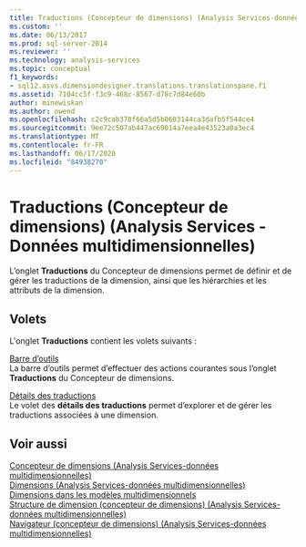 ```yaml
---
title: Traductions (Concepteur de dimensions) (Analysis Services-données multidimensionnelles) | Microsoft Docs
ms.custom: ''
ms.date: 06/13/2017
ms.prod: sql-server-2014
ms.reviewer: ''
ms.technology: analysis-services
ms.topic: conceptual
f1_keywords:
- sql12.asvs.dimensiondesigner.translations.translationspane.f1
ms.assetid: 7104cc5f-f3c9-468c-8567-d78c7d84e60b
author: minewiskan
ms.author: owend
ms.openlocfilehash: c2c9cab378f66a5d5b0603144ca3dafb5f544ce4
ms.sourcegitcommit: 9ee72c507ab447ac69014a7eea4e43523a0a3ec4
ms.translationtype: MT
ms.contentlocale: fr-FR
ms.lasthandoff: 06/17/2020
ms.locfileid: "84938270"
---
```

# <a name="translations-dimension-designer-analysis-services---multidimensional-data"></a>Traductions (Concepteur de dimensions) (Analysis Services - Données multidimensionnelles)
  L’onglet **Traductions** du Concepteur de dimensions permet de définir et de gérer les traductions de la dimension, ainsi que les hiérarchies et les attributs de la dimension.  
  
## <a name="panes"></a>Volets  
 L'onglet **Traductions** contient les volets suivants :  
  
 [Barre d’outils](toolbar-translations-dimension-designer-analysis-services-multidimensional-data.md)  
 La barre d’outils permet d’effectuer des actions courantes sous l’onglet **Traductions** du Concepteur de dimensions.  
  
 [Détails des traductions](translation-details-dimension-designer-analysis-services-multidimensional-data.md)  
 Le volet des **détails des traductions** permet d’explorer et de gérer les traductions associées à une dimension.  
  
## <a name="see-also"></a>Voir aussi  
 [Concepteur de dimensions &#40;Analysis Services-données multidimensionnelles&#41;](dimension-designer-analysis-services-multidimensional-data.md)   
 [Dimensions &#40;Analysis Services-données multidimensionnelles&#41;](multidimensional-models-olap-logical-dimension-objects/dimensions-analysis-services-multidimensional-data.md)   
 [Dimensions dans les modèles multidimensionnels](multidimensional-models/dimensions-in-multidimensional-models.md)   
 [Structure de dimension &#40;concepteur de dimensions&#41; &#40;Analysis Services-données multidimensionnelles&#41;](dimension-structure-dimension-designer-analysis-services-multidimensional-data.md)   
 [Navigateur &#40;concepteur de dimensions&#41; &#40;Analysis Services-données multidimensionnelles&#41;](browser-dimension-designer-analysis-services-multidimensional-data.md)  
  
  
